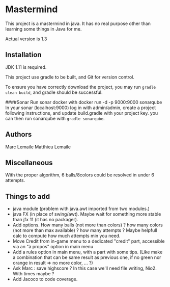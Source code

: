 # Mastermind

This project is a mastermind in java. It has no real purpose other than learning some things in Java for me.

Actual version is 1.3 

## Installation

JDK 1.11 is required.

This project use gradle to be built, and Git for version control.

To ensure you have correctly download the project,
you may run `gradle clean build`,
and gradle should be successful.

####Sonar
Run sonar docker with docker run -d -p 9000:9000 sonarqube
In your sonar (localhost:9000) log in with admin/admin,
create a project following instructions,
and update build.gradle with your project key.
you can then run sonarqube with `gradle sonarqube`. 


## Authors

Marc Lemaile
Matthieu Lemaile

## Miscellaneous

With the proper algorithm, 6 balls/8colors could be resolved in under 6 attempts.

## Things to add

* java module (problem with java.awt imported from two modules.)
* java FX (in place of swing/awt). Maybe wait for something more stable than jfx 11 (it has no packager).
* Add options. How many balls (not more than colors) ? how many colors (not more than max available) ? how many attempts ? Maybe helpfull calc to compute how much attempts min you need.
* Move Credit from in-game menu to a dedicated "credit" part, accessible via an "à propos" option in main menu
* Add a rules option in main menu, with a part with some tips. (Like make a combination that can be same result as previous one, if no green nor orange in result => no more color, ... ?)
* Ask Marc : save highscore ? In this case we'll need file writing, Nio2. With times maybe ?
* Add Jacoco to code coverage.